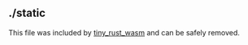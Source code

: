 ## ./static

This file was included by [tiny_rust_wasm](https://github.com/misaim/tiny_rust_wasm) and can be safely removed. 